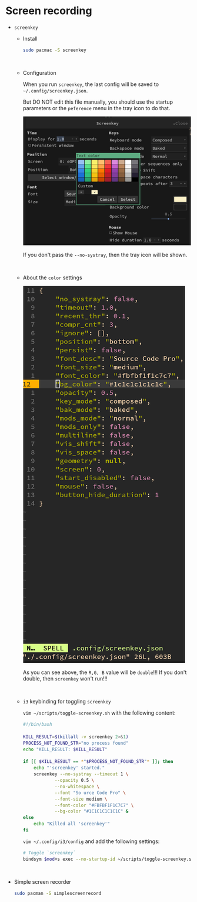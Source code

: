 # Screen recording

- `screenkey`

    - Install

        ```bash
        sudo pacmac -S screenkey
        ```
    </br>

    - Configuration

        When you run `screenkey`, the last config will be saved to `~/.config/screenkey.json`.

        But DO NOT edit this file manually, you should use the startup parameters or the `peference`
        menu in the tray icon to do that.

        ![screenkey-preference.png](./images/screenkey-preference.png)

        If you don't pass the `--no-systray`, then the tray icon will be shown.

    </br>

    - About the `color` settings

        ![screenkey-color-setting.png](./images/screenkey-color-setting.png)

        As you can see above, the `R,G, B` value will be `double`!!! If you don't double, then `screenkey`
        won't run!!!

    </br>

    -   `i3` keybinding for toggling `screenkey`

        `vim ~/scripts/toggle-screenkey.sh` with the following content:

        ```bash
        #!/bin/bash
        
        KILL_RESULT=$(killall -v screenkey 2>&1)
        PROCESS_NOT_FOUND_STR="no process found"
        echo "KILL_RESULT: $KILL_RESULT"
        
        if [[ $KILL_RESULT == *"$PROCESS_NOT_FOUND_STR"* ]]; then
            echo "'screenkey' started."
            screenkey --no-systray --timeout 1 \
                    --opacity 0.5 \
                    --no-whitespace \
                    --font "So urce Code Pro" \
                    --font-size medium \
                    --font-color "#FBFBF1F1C7C7" \
                    --bg-color "#1C1C1C1C1C1C" &
        else
            echo "Killed all 'screenkey'"
        fi
        ```

        `vim ~/.config/i3/config` and add the following settings:

        ```bash
        # Toggle `screenkey`
        bindsym $mod+s exec --no-startup-id ~/scripts/toggle-screenkey.sh
        ```

</br>

- Simple screen recorder

    ```bash
    sudo pacman -S simplescreenrecord
    ```
